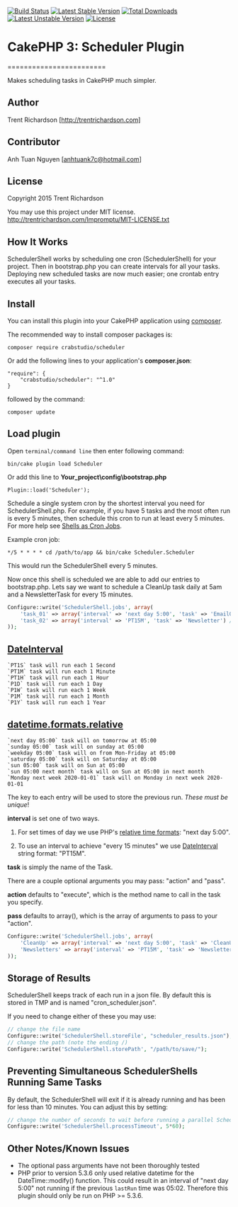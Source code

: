 [![Build Status](https://travis-ci.org/crabstudio/cakephp-scheduler.svg?branch=master)](https://travis-ci.org/crabstudio/cakephp-scheduler) [![Latest Stable Version](https://poser.pugx.org/crabstudio/scheduler/v/stable)](https://packagist.org/packages/crabstudio/scheduler) [![Total Downloads](https://poser.pugx.org/crabstudio/scheduler/downloads)](https://packagist.org/packages/crabstudio/scheduler) [![Latest Unstable Version](https://poser.pugx.org/crabstudio/scheduler/v/unstable)](https://packagist.org/packages/crabstudio/scheduler) [![License](https://poser.pugx.org/crabstudio/scheduler/license)](https://packagist.org/packages/crabstudio/scheduler)

# CakePHP 3: Scheduler Plugin
========================

Makes scheduling tasks in CakePHP much simpler.

Author
------
Trent Richardson [http://trentrichardson.com]

Contributor
------
Anh Tuan Nguyen [anhtuank7c@hotmail.com]

License
-------
Copyright 2015 Trent Richardson

You may use this project under MIT license.
http://trentrichardson.com/Impromptu/MIT-LICENSE.txt

How It Works
------------
SchedulerShell works by scheduling one cron (SchedulerShell) for your project. Then in bootstrap.php you can create intervals for all your tasks.  Deploying new scheduled tasks are now much easier; one crontab entry executes all your tasks.

Install
-------
You can install this plugin into your CakePHP application using [composer](http://getcomposer.org).

The recommended way to install composer packages is:

```
composer require crabstudio/scheduler
```
Or add the following lines to your application's **composer.json**:

```
"require": {
    "crabstudio/scheduler": "^1.0"
}
```
followed by the command:

```
composer update
```

## Load plugin
Open `terminal/command line` then enter following command:

```
bin/cake plugin load Scheduler
```

Or add this line to **Your_project\config\bootstrap.php**
```
Plugin::load('Scheduler');
```

Schedule a single system cron by the shortest interval you need for SchedulerShell.php.  For example, if you have 5 tasks and the most often run is every 5 minutes, then schedule this cron to run at least every 5 minutes. For more help see [Shells as Cron Jobs](http://book.cakephp.org/3.0/en/console-and-shells/cron-jobs.html).

Example cron job:

````
*/5 * * * * cd /path/to/app && bin/cake Scheduler.Scheduler
````

This would run the SchedulerShell every 5 minutes.

Now once this shell is scheduled we are able to add our entries to bootstrap.php.  Lets say we want to schedule a CleanUp task daily at 5am and a NewsletterTask for every 15 minutes.

```php
Configure::write('SchedulerShell.jobs', array(
	'task_01' => array('interval' => 'next day 5:00', 'task' => 'EmailQueue'),// tomorrow at 5am
	'task_02' => array('interval' => 'PT15M', 'task' => 'Newsletter') //every 15 minutes
));

```

## [DateInterval](http://www.php.net/manual/en/class.dateinterval.php)

    `PT1S` task will run each 1 Second
    `PT1M` task will run each 1 Minute
    `PT1H` task will run each 1 Hour
    `P1D` task will run each 1 Day
    `P1W` task will run each 1 Week
    `P1M` task will run each 1 Month
    `P1Y` task will run each 1 Year
## [datetime.formats.relative](http://php.net/manual/en/datetime.formats.relative.php)

    `next day 05:00` task will on tomorrow at 05:00
    `sunday 05:00` task will on sunday at 05:00
    `weekday 05:00` task will on from Mon-Friday at 05:00
    `saturday 05:00` task will on Saturday at 05:00
    `sun 05:00` task will on Sun at 05:00
    `sun 05:00 next month` task will on Sun at 05:00 in next month
    `Monday next week 2020-01-01` task will on Monday in next week 2020-01-01

The key to each entry will be used to store the previous run.  *These must be unique*!

**interval** is set one of two ways.
1) For set times of day we use PHP's [relative time formats](http://www.php.net/manual/en/datetime.formats.relative.php): "next day 5:00".

2) To use an interval to achieve "every 15 minutes" we use [DateInterval](http://www.php.net/manual/en/class.dateinterval.php) string format: "PT15M".

**task** is simply the name of the Task.

There are a couple optional arguments you may pass: "action" and "pass".

**action** defaults to "execute", which is the method name to call in the task you specify.

**pass** defaults to array(), which is the array of arguments to pass to your "action".

```php
Configure::write('SchedulerShell.jobs', array(
	'CleanUp' => array('interval' => 'next day 5:00', 'task' => 'CleanUp', 'action' => 'execute', 'pass' => array()),
	'Newsletters' => array('interval' => 'PT15M', 'task' => 'Newsletter', 'action' => 'execute', 'pass' => array())
));
```

Storage of Results
------------------
SchedulerShell keeps track of each run in a json file.  By default this is stored in TMP and is named "cron_scheduler.json".

If you need to change either of these you may use:

```php
// change the file name
Configure::write('SchedulerShell.storeFile', "scheduler_results.json");
// change the path (note the ending /)
Configure::write('SchedulerShell.storePath', "/path/to/save/");
```

Preventing Simultaneous SchedulerShells Running Same Tasks
----------------------------------------------------------
By default, the SchedulerShell will exit if it is already running and has been for less than 10 minutes. You can adjust this by setting:

```php
// change the number of seconds to wait before running a parallel SchedulerShell; 0 = do not exit
Configure::write('SchedulerShell.processTimeout', 5*60);
```

Other Notes/Known Issues
------------------------
- The optional pass arguments have not been thoroughly tested
- PHP prior to version 5.3.6 only used relative datetime for the DateTime::modify() function. This could result in an interval of "next day 5:00" not running if the previous `lastRun` time was 05:02. Therefore this plugin should only be run on PHP >= 5.3.6.
